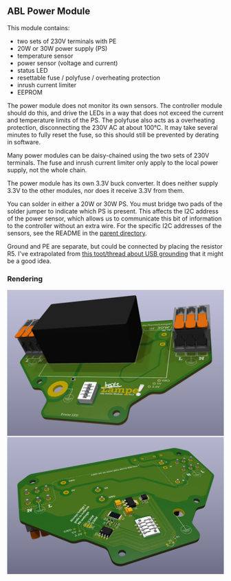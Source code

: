 <!--
SPDX-FileCopyrightText: 2024 Lena Schimmel <mail@lenaschimmel.de>
SPDX-License-Identifier: CC-BY-SA-4.0

[besteLampe!](https://lenaschimmel.de/besteLampe!) © 2024 by [Lena Schimmel](mailto:mail@lenaschimmel.de) is licensed under [CC BY-SA 4.0](http://creativecommons.org/licenses/by-sa/4.0/?ref=chooser-v1)
-->
## ABL Power Module
This module contains:
- two sets of 230V terminals with PE
- 20W or 30W power supply (PS)
- temperature sensor
- power sensor (voltage and current)
- status LED
- resettable fuse / polyfuse / overheating protection
- inrush current limiter
- EEPROM

The power module does not monitor its own sensors. The controller module should do this, and drive the LEDs in a way that does not exceed the current and temperature limits of the PS. The polyfuse also acts as a overheating protection, disconnecting the 230V AC at about 100°C. It may take several minutes to fully reset the fuse, so this should still be prevented by derating in software.

Many power modules can be daisy-chained using the two sets of 230V terminals. The fuse and inrush current limiter only apply to the local power supply, not the whole chain.

The power module has its own 3.3V buck converter. It does neither supply 3.3V to the other modules, nor does it receive 3.3V from them.

You can solder in either a 20W or 30W PS. You must bridge two pads of the solder jumper to indicate which PS is present. This affects the I2C address of the power sensor, which allows us to communicate this bit of information to the controller without an extra wire. For the specific I2C addresses of the sensors, see the README in the [parent directory](../README.md).

Ground and PE are separate, but could be connected by placing the resistor R5. I've extrapolated from [this toot/thread about USB grounding](https://mastodon.social/@tubetime/113036756672478830) that it might be a good idea.

### Rendering
![KiCad rendering of the PCB, as of 2024-10-24](../../../assets/rendering_abl_power_front.jpg)
![KiCad rendering of the PCB, as of 2024-10-24](../../../assets/rendering_abl_power_back.jpg)